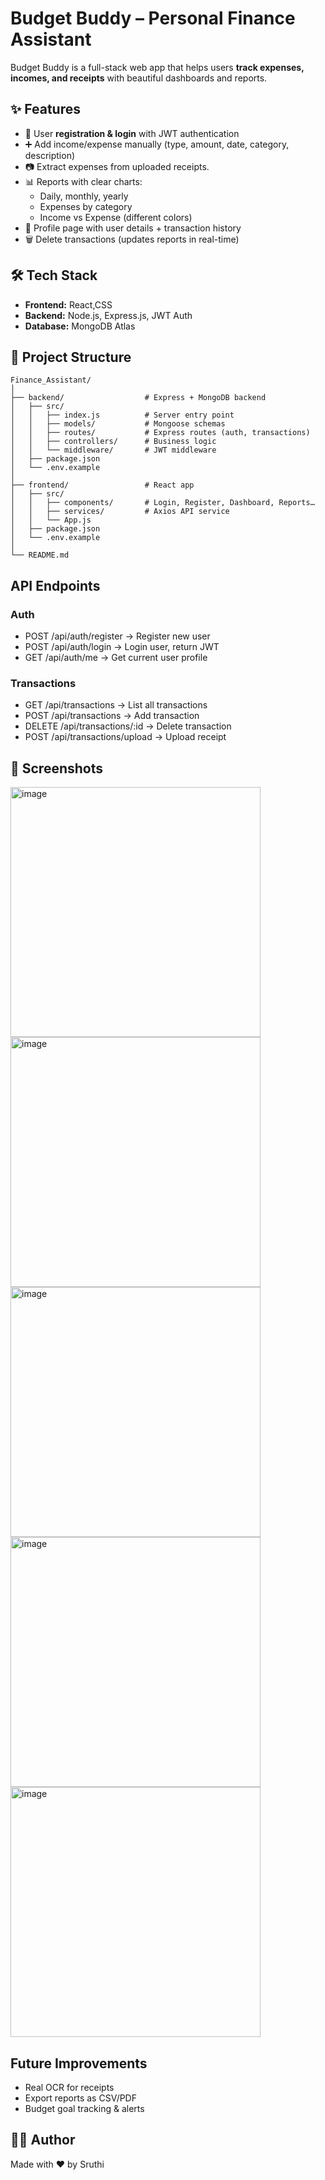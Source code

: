 # Budget Buddy – Personal Finance Assistant
Budget Buddy is a full-stack web app that helps users **track expenses, incomes, and receipts** with beautiful dashboards and reports.  
## ✨ Features
- 🔐 User **registration & login** with JWT authentication    
- ➕ Add income/expense manually (type, amount, date, category, description)  
- 📷 Extract expenses from uploaded receipts.
- 📊 Reports with clear charts:
  - Daily, monthly, yearly
  - Expenses by category
  - Income vs Expense (different colors)  
- 👤 Profile page with user details + transaction history  
- 🗑️ Delete transactions (updates reports in real-time)  
## 🛠️ Tech Stack
- **Frontend:** React,CSS  
- **Backend:** Node.js, Express.js, JWT Auth  
- **Database:** MongoDB Atlas   
## 📂 Project Structure
```text
Finance_Assistant/
│
├── backend/                  # Express + MongoDB backend
│   ├── src/
│   │   ├── index.js          # Server entry point
│   │   ├── models/           # Mongoose schemas
│   │   ├── routes/           # Express routes (auth, transactions)
│   │   ├── controllers/      # Business logic
│   │   └── middleware/       # JWT middleware
│   ├── package.json
│   └── .env.example
│
├── frontend/                 # React app
│   ├── src/
│   │   ├── components/       # Login, Register, Dashboard, Reports…
│   │   ├── services/         # Axios API service
│   │   └── App.js
│   ├── package.json
│   └── .env.example
│
└── README.md
```
## API Endpoints
### Auth
- POST /api/auth/register → Register new user
- POST /api/auth/login → Login user, return JWT
- GET /api/auth/me → Get current user profile
### Transactions
- GET /api/transactions → List all transactions
- POST /api/transactions → Add transaction
- DELETE /api/transactions/:id → Delete transaction
- POST /api/transactions/upload → Upload receipt
## 📸 Screenshots
<img width="400" height="400" alt="image" src="https://github.com/user-attachments/assets/c2c93ad9-ae7a-481d-b131-b7b50758d7fa" />
<img width="400" height="400" alt="image" src="https://github.com/user-attachments/assets/da703051-41bd-4ced-955c-b81ffcec39ed" />
<img width="400" height="400" alt="image" src="https://github.com/user-attachments/assets/8a6e2e8e-9740-416f-af03-179df31bbe07" />
<img width="400" height="400" alt="image" src="https://github.com/user-attachments/assets/e271783d-0043-49ec-b3cc-b9705fadca45" />
<img width="400" height="400" alt="image" src="https://github.com/user-attachments/assets/0d119b24-b27f-49c6-b089-48a0e0cc9dd5" />

## Future Improvements
- Real OCR for receipts
- Export reports as CSV/PDF
- Budget goal tracking & alerts
## 👩‍💻 Author
Made with ❤️ by Sruthi
